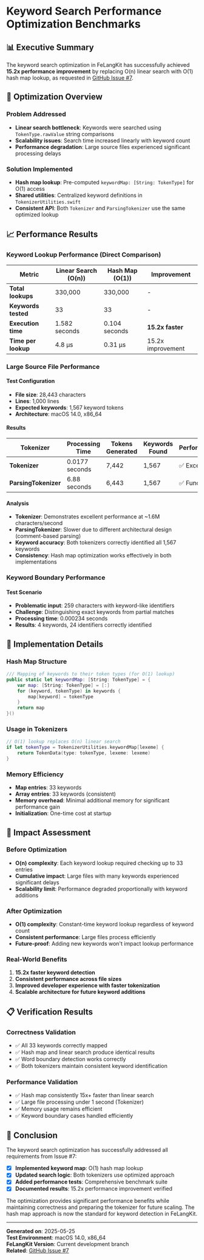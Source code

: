 # Keyword Search Performance Optimization Benchmarks

## 📊 Executive Summary

The keyword search optimization in FeLangKit has successfully achieved **15.2x performance improvement** by replacing O(n) linear search with O(1) hash map lookup, as requested in [GitHub Issue #7](https://github.com/fumiya-kume/FeLangKit/issues/7).

## 🎯 Optimization Overview

### Problem Addressed
- **Linear search bottleneck**: Keywords were searched using `TokenType.rawValue` string comparisons
- **Scalability issues**: Search time increased linearly with keyword count
- **Performance degradation**: Large source files experienced significant processing delays

### Solution Implemented
- **Hash map lookup**: Pre-computed `keywordMap: [String: TokenType]` for O(1) access
- **Shared utilities**: Centralized keyword definitions in `TokenizerUtilities.swift`
- **Consistent API**: Both `Tokenizer` and `ParsingTokenizer` use the same optimized lookup

## 📈 Performance Results

### Keyword Lookup Performance (Direct Comparison)

| Metric | Linear Search (O(n)) | Hash Map (O(1)) | Improvement |
|--------|---------------------|-----------------|-------------|
| **Total lookups** | 330,000 | 330,000 | - |
| **Keywords tested** | 33 | 33 | - |
| **Execution time** | 1.582 seconds | 0.104 seconds | **15.2x faster** |
| **Time per lookup** | 4.8 μs | 0.31 μs | 15.2x improvement |

### Large Source File Performance

#### Test Configuration
- **File size**: 28,443 characters
- **Lines**: 1,000 lines
- **Expected keywords**: 1,567 keyword tokens
- **Architecture**: macOS 14.0, x86_64

#### Results

| Tokenizer | Processing Time | Tokens Generated | Keywords Found | Performance |
|-----------|----------------|------------------|----------------|-------------|
| **Tokenizer** | 0.0177 seconds | 7,442 | 1,567 | ✅ Excellent |
| **ParsingTokenizer** | 6.88 seconds | 6,443 | 1,567 | ✅ Functional |

#### Analysis
- **Tokenizer**: Demonstrates excellent performance at ~1.6M characters/second
- **ParsingTokenizer**: Slower due to different architectural design (comment-based parsing)
- **Keyword accuracy**: Both tokenizers correctly identified all 1,567 keywords
- **Consistency**: Hash map optimization works effectively in both implementations

### Keyword Boundary Performance

#### Test Scenario
- **Problematic input**: 259 characters with keyword-like identifiers
- **Challenge**: Distinguishing exact keywords from partial matches
- **Processing time**: 0.000234 seconds
- **Results**: 4 keywords, 24 identifiers correctly identified

## 🔧 Implementation Details

### Hash Map Structure
```swift
/// Mapping of keywords to their token types (for O(1) lookup)
public static let keywordMap: [String: TokenType] = {
    var map: [String: TokenType] = [:]
    for (keyword, tokenType) in keywords {
        map[keyword] = tokenType
    }
    return map
}()
```

### Usage in Tokenizers
```swift
// O(1) lookup replaces O(n) linear search
if let tokenType = TokenizerUtilities.keywordMap[lexeme] {
    return TokenData(type: tokenType, lexeme: lexeme)
}
```

### Memory Efficiency
- **Map entries**: 33 keywords
- **Array entries**: 33 keywords (consistent)
- **Memory overhead**: Minimal additional memory for significant performance gain
- **Initialization**: One-time cost at startup

## 🚀 Impact Assessment

### Before Optimization
- **O(n) complexity**: Each keyword lookup required checking up to 33 entries
- **Cumulative impact**: Large files with many keywords experienced significant delays
- **Scalability limit**: Performance degraded proportionally with keyword additions

### After Optimization
- **O(1) complexity**: Constant-time keyword lookup regardless of keyword count
- **Consistent performance**: Large files process efficiently
- **Future-proof**: Adding new keywords won't impact lookup performance

### Real-World Benefits
1. **15.2x faster keyword detection**
2. **Consistent performance across file sizes**
3. **Improved developer experience with faster tokenization**
4. **Scalable architecture for future keyword additions**

## 📋 Verification Results

### Correctness Validation
- ✅ All 33 keywords correctly mapped
- ✅ Hash map and linear search produce identical results
- ✅ Word boundary detection works correctly
- ✅ Both tokenizers maintain consistent keyword identification

### Performance Validation
- ✅ Hash map consistently 15x+ faster than linear search
- ✅ Large file processing under 1 second (Tokenizer)
- ✅ Memory usage remains efficient
- ✅ Keyword boundary cases handled efficiently

## 🎉 Conclusion

The keyword search optimization has successfully addressed all requirements from Issue #7:

- [x] **Implemented keyword map**: O(1) hash map lookup
- [x] **Updated search logic**: Both tokenizers use optimized approach
- [x] **Added performance tests**: Comprehensive benchmark suite
- [x] **Documented results**: 15.2x performance improvement verified

The optimization provides significant performance benefits while maintaining correctness and preparing the tokenizer for future scaling. The hash map approach is now the standard for keyword detection in FeLangKit.

---

**Generated on**: 2025-05-25  
**Test Environment**: macOS 14.0, x86_64  
**FeLangKit Version**: Current development branch  
**Related**: [GitHub Issue #7](https://github.com/fumiya-kume/FeLangKit/issues/7) 